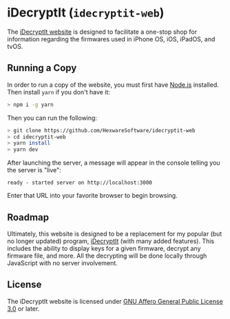# iDecryptIt (`idecryptit-web`)

The [iDecryptIt website](http://idecryptit.com/) is designed to facilitate a one-stop shop for information regarding the firmwares used in iPhone OS, iOS, iPadOS, and tvOS.

## Running a Copy

In order to run a copy of the website, you must first have [Node.js](https://nodejs.org/en/) installed.
Then install `yarn` if you don't have it:

```bash
> npm i -g yarn
```

Then you can run the following:

```bash
> git clone https://github.com/HexwareSoftware/idecryptit-web
> cd idecryptit-web
> yarn install
> yarn dev
```

After launching the server, a message will appear in the console telling you the server is "live":
```
ready - started server on http://localhost:3000
```
Enter that URL into your favorite browser to begin browsing.

## Roadmap

Ultimately, this website is designed to be a replacement for my popular (but no longer updated) program, [iDecryptIt](https://sourceforge.net/projects/idecryptit/) (with many added features).
This includes the ability to display keys for a given firmware, decrypt any firmware file, and more.
All the decrypting will be done locally through JavaScript with no server involvement.

## License

The iDecryptIt website is licensed under [GNU Affero General Public License 3.0](https://www.gnu.org/licenses/agpl-3.0.en.html) or later.
